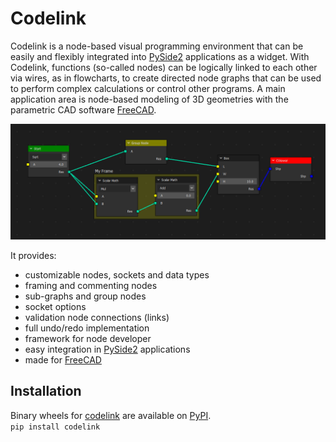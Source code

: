 # Codelink

Codelink is a node-based visual programming environment that can be easily and flexibly integrated into 
[PySide2](https://pypi.org/project/PySide2/) applications as a widget. With Codelink, functions (so-called nodes) can 
be logically linked to each other via wires, as in flowcharts, to create directed node graphs that can be used to 
perform complex calculations or control other programs. A main application area is node-based modeling of 3D geometries 
with the parametric CAD software [FreeCAD](https://www.freecad.org/).

![Startup image](./img/start_up_image.png)


It provides:
* customizable nodes, sockets and data types
* framing and commenting nodes
* sub-graphs and group nodes
* socket options
* validation node connections (links)
* full undo/redo implementation
* framework for node developer
* easy integration in [PySide2](https://pypi.org/project/PySide2/) applications
* made for [FreeCAD](https://www.freecad.org/)

## Installation
Binary wheels for [codelink](https://pypi.org/project/codelink/) are available on 
[PyPI](https://pypi.org/).  
`pip install codelink`